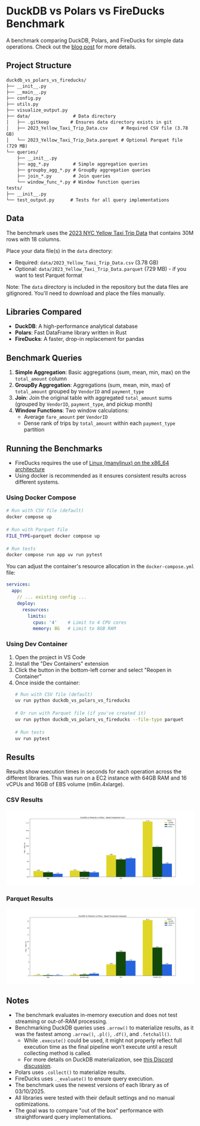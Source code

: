 # DuckDB vs Polars vs FireDucks Benchmark

A benchmark comparing DuckDB, Polars, and FireDucks for simple data operations. Check out the [blog post](https://open.substack.com/pub/thedatatoolbox/p/duckdb-vs-fireducks-vs-polars-which?r=1h2ayd&utm_campaign=post&utm_medium=web&showWelcomeOnShare=true) for more details.

## Project Structure

```
duckdb_vs_polars_vs_fireducks/
├── __init__.py
├── __main__.py
├── config.py
├── utils.py
├── visualize_output.py
├── data/                # Data directory
│   ├── .gitkeep        # Ensures data directory exists in git
│   ├── 2023_Yellow_Taxi_Trip_Data.csv     # Required CSV file (3.78 GB)
│   └── 2023_Yellow_Taxi_Trip_Data.parquet # Optional Parquet file (729 MB)
└── queries/
    ├── __init__.py
    ├── agg_*.py         # Simple aggregation queries
    ├── groupby_agg_*.py # GroupBy aggregation queries
    ├── join_*.py        # Join queries
    └── window_func_*.py # Window function queries
tests/
├── __init__.py
└── test_output.py      # Tests for all query implementations
```

## Data
The benchmark uses the [2023 NYC Yellow Taxi Trip Data](https://data.cityofnewyork.us/Transportation/2023-Yellow-Taxi-Trip-Data/4b4i-vvec/about_data) that contains 30M rows with 18 columns. 

Place your data file(s) in the `data` directory:
- Required: `data/2023_Yellow_Taxi_Trip_Data.csv` (3.78 GB)
- Optional: `data/2023_Yellow_Taxi_Trip_Data.parquet` (729 MB) - if you want to test Parquet format

Note: The `data` directory is included in the repository but the data files are gitignored. You'll need to download and place the files manually.

## Libraries Compared

- **DuckDB**: A high-performance analytical database
- **Polars**: Fast DataFrame library written in Rust
- **FireDucks**: A faster, drop-in replacement for pandas

## Benchmark Queries

1. **Simple Aggregation**: Basic aggregations (sum, mean, min, max) on the `total_amount` column
2. **GroupBy Aggregation**: Aggregations (sum, mean, min, max) of `total_amount` grouped by `VendorID` and `payment_type`
3. **Join**: Join the original table with aggregated `total_amount` sums (grouped by `VendorID`, `payment_type`, and pickup month)
4. **Window Functions**: Two window calculations:
   - Average `fare_amount` per `VendorID`
   - Dense rank of trips by `total_amount` within each `payment_type` partition

## Running the Benchmarks

- FireDucks requires the use of [Linux (manylinux) on the x86_64 architecture](https://fireducks-dev.github.io/docs/get-started/)
- Using docker is recommended as it ensures consistent results across different systems.

### Using Docker Compose

```bash
# Run with CSV file (default)
docker compose up

# Run with Parquet file
FILE_TYPE=parquet docker compose up

# Run tests
docker compose run app uv run pytest
```

You can adjust the container's resource allocation in the `docker-compose.yml` file:

```yaml
services:
  app:
    // ... existing config ...
    deploy:
      resources:
        limits:
          cpus: '4'    # Limit to 4 CPU cores
          memory: 8G   # Limit to 8GB RAM
```

### Using Dev Container

1. Open the project in VS Code
2. Install the "Dev Containers" extension
3. Click the button in the bottom-left corner and select "Reopen in Container"
4. Once inside the container:
   ```bash
   # Run with CSV file (default)
   uv run python duckdb_vs_polars_vs_fireducks

   # Or run with Parquet file (if you've created it)
   uv run python duckdb_vs_polars_vs_fireducks --file-type parquet

   # Run tests
   uv run pytest
   ```

## Results

Results show execution times in seconds for each operation across the different libraries. This was run on a EC2 instance with 64GB RAM and 16 vCPUs and 16GB of EBS volume (m6in.4xlarge).


### CSV Results
![CSV Benchmark Results](./output_csv.png)

### Parquet Results
![Parquet Benchmark Results](./output_parquet.png)

## Notes

- The benchmark evaluates in-memory execution and does not test streaming or out-of-RAM processing.
- Benchmarking DuckDB queries uses `.arrow()` to materialize results, as it was the fastest among `.arrow()`, `.pl()`, `.df()`, and `.fetchall()`.
    - While `.execute()` could be used, it might not properly reflect full execution time as the final pipeline won't execute until a result collecting method is called.
    - For more details on DuckDB materialization, see [this Discord discussion](https://discord.com/channels/909674491309850675/921100786098901042/1217841718066413648).
- Polars uses `.collect()` to materialize results.
- FireDucks uses `._evaluate()` to ensure query execution.
- The benchmark uses the newest versions of each library as of 03/10/2025.
- All libraries were tested with their default settings and no manual optimizations.
- The goal was to compare "out of the box" performance with straightforward query implementations.
